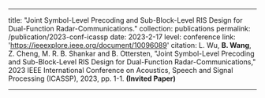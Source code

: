 ---

title: "Joint Symbol-Level Precoding and Sub-Block-Level RIS Design for Dual-Function Radar-Communications."
collection: publications
permalink: /publication/2023-conf-icassp
date: 2023-2-17
level: conference
link: 'https://ieeexplore.ieee.org/document/10096089'
citation: L. Wu, <b>B. Wang</b>, Z. Cheng,  M. R. B. Shankar and B. Ottersten, "Joint Symbol-Level Precoding and Sub-Block-Level RIS Design for Dual-Function Radar-Communications," 2023 IEEE International Conference on Acoustics, Speech and Signal Processing (ICASSP), 2023, pp. 1-1. <b>(Invited Paper)</b>

---